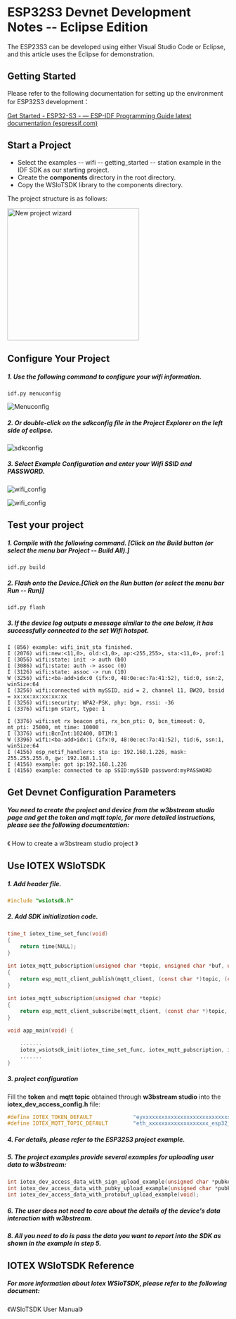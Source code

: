 # ESP32S3 Devnet Development Notes -- Eclipse Edition



The ESP23S3 can be developed using either Visual Studio Code or Eclipse, and this article uses the Eclipse for demonstration.



## Getting Started 

Please refer to the following documentation for setting up the environment for ESP32S3 development：

[Get Started - ESP32-S3 - — ESP-IDF Programming Guide latest documentation (espressif.com)](https://docs.espressif.com/projects/esp-idf/en/latest/esp32s3/get-started/index.html#get-started)



## Start a Project

- Select the examples -- wifi -- getting_started -- station example in the IDF SDK as our starting project.
- Create the **components** directory in the root directory.
- Copy the WSIoTSDK library to the components directory.

The project structure is as follows:
<p>
  <img src="doc/img/project.png" alt="New project wizard" height="300">
</p>



## Configure Your Project

##### 1. Use the following command to configure your wifi information.

```
idf.py menuconfig
```

<p>
  <img src="doc/img/menuconfig_1.png" alt="Menuconfig">
</p>

##### 2. Or double-click on the sdkconfig file in the Project Explorer on the left side of eclipse.

<p>
  <img src="doc/img/sdkconfig.png" alt="sdkconfig">
</p>

##### 3. Select Example Configuration and enter your Wifi SSID and PASSWORD.

<p>
  <img src="doc/img/menuconfig_wifi_config.png" alt="wifi_config">
</p>

<p>
  <img src="doc/img/sdkconfig_wifi_config.png" alt="wifi_config">
</p>

## Test your project

##### 1. Compile with the following command. [Click on the Build button (or select the menu bar Project -- Build All).]

```
idf.py build
```

##### 2. Flash onto the Device.[Click on the Run button (or select the menu bar Run -- Run)]

```
idf.py flash
```

##### 3. If the device log outputs a message similar to the one below, it has successfully connected to the set Wifi hotspot.

```
I (856) example: wifi_init_sta finished.
I (2076) wifi:new:<11,0>, old:<1,0>, ap:<255,255>, sta:<11,0>, prof:1
I (3056) wifi:state: init -> auth (b0)
I (3086) wifi:state: auth -> assoc (0)
I (3126) wifi:state: assoc -> run (10)
W (3256) wifi:<ba-add>idx:0 (ifx:0, 48:0e:ec:7a:41:52), tid:0, ssn:2, winSize:64
I (3256) wifi:connected with mySSID, aid = 2, channel 11, BW20, bssid = xx:xx:xx:xx:xx:xx
I (3256) wifi:security: WPA2-PSK, phy: bgn, rssi: -36
I (3376) wifi:pm start, type: 1

I (3376) wifi:set rx beacon pti, rx_bcn_pti: 0, bcn_timeout: 0, mt_pti: 25000, mt_time: 10000
I (3376) wifi:BcnInt:102400, DTIM:1
W (3396) wifi:<ba-add>idx:1 (ifx:0, 48:0e:ec:7a:41:52), tid:6, ssn:1, winSize:64
I (4156) esp_netif_handlers: sta ip: 192.168.1.226, mask: 255.255.255.0, gw: 192.168.1.1
I (4156) example: got ip:192.168.1.226
I (4156) example: connected to ap SSID:mySSID password:myPASSWORD
```



## Get Devnet Configuration Parameters

##### You need to create the project and device from the w3bstream studio page and get the token and mqtt topic, for more detailed instructions, please see the following documentation:

《 How to create a w3bstream studio project 》



## Use IOTEX WSIoTSDK

##### 1. Add header file.

```c++
#include "wsiotsdk.h"
```

##### 2. Add SDK initialization code.

```c
time_t iotex_time_set_func(void)
{
    return time(NULL);
}

int iotex_mqtt_pubscription(unsigned char *topic, unsigned char *buf, unsigned int buflen, int qos)
{
	return esp_mqtt_client_publish(mqtt_client, (const char *)topic, (const char *)buf, buflen, 1, qos);
}

int iotex_mqtt_subscription(unsigned char *topic)
{
    return esp_mqtt_client_subscribe(mqtt_client, (const char *)topic, 0);
}

void app_main(void) {

    .......
    iotex_wsiotsdk_init(iotex_time_set_func, iotex_mqtt_pubscription, iotex_mqtt_subscription);
    .......
}

```

##### 3. project configuration

Fill the **token** and **mqtt topic** obtained through **w3bstream studio** into the **iotex_dev_access_config.h** file:

```c
#define IOTEX_TOKEN_DEFAULT		        "eyxxxxxxxxxxxxxxxxxxxxxxxxxxxxxxxxx"
#define IOTEX_MQTT_TOPIC_DEFAULT		"eth_xxxxxxxxxxxxxxxxxxx_esp32_hello"
```

##### 4. For details, please refer to the ESP32S3 project example.

##### 5. The project examples provide several examples for uploading user data to w3bstream:

```c
int iotex_dev_access_data_with_sign_upload_example(unsigned char *pubkey, int pubkey_len);
int iotex_dev_access_data_with_pubky_upload_example(unsigned char *pubkey, int pubkey_len);
int iotex_dev_access_data_with_protobuf_upload_example(void);
```

##### 6. The user does not need to care about the details of the device's data interaction with w3bstream.

##### 8. All you need to do is pass the data you want to report into the SDK as shown in the example in step 5.



## IOTEX WSIoTSDK Reference

##### For more information about Iotex WSIoTSDK, please refer to the following document:

《WSIoTSDK User Manual》
